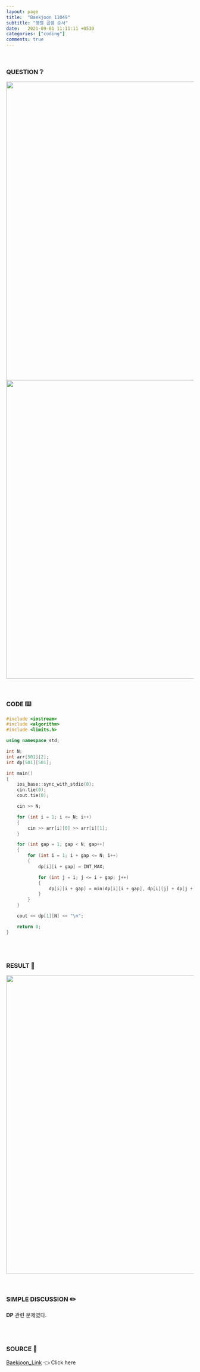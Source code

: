 ```yaml
---
layout: page
title:  "Baekjoon 11049"
subtitle: "행렬 곱셈 순서"
date:   2021-09-01 11:11:11 +0530
categories: ["coding"]
comments: true
---
```


<br>

### QUESTION ❔

<img src="{{ '/assets/baekjoon/11049.jpg' }}" style="width: 800px; height: auto; margin-left: auto; margin-right: auto; display: block;">
<img src="{{ '/assets/baekjoon/11049a.jpg' }}" style="width: 800px; height: auto; margin-left: auto; margin-right: auto; display: block;">  

<br>
<br>

### CODE ⌨️

```c++
#include <iostream>
#include <algorithm>
#include <limits.h>

using namespace std;

int N;
int arr[501][2];
int dp[501][501];

int main()
{
	ios_base::sync_with_stdio(0);
	cin.tie(0);
	cout.tie(0);

	cin >> N;

	for (int i = 1; i <= N; i++)
	{
		cin >> arr[i][0] >> arr[i][1];
	}

	for (int gap = 1; gap < N; gap++)
	{
		for (int i = 1; i + gap <= N; i++)
		{
			dp[i][i + gap] = INT_MAX;

			for (int j = i; j <= i + gap; j++)
			{
				dp[i][i + gap] = min(dp[i][i + gap], dp[i][j] + dp[j + 1][i + gap] + arr[i][0] * arr[j][1] * arr[i + gap][1]);
			}
		}
	}

	cout << dp[1][N] << "\n";

	return 0;
}
```  

<br>
<br>

### RESULT 💛

<img src="{{ '/assets/baekjoon/11049r.jpg' }}" style="width: 800px; height: auto; margin-left: auto; margin-right: auto; display: block;">  

<br>
<br>

### SIMPLE DISCUSSION ✏️

**DP** 관련 문제였다.  

<br>
<br>

### SOURCE 💎

[Baekjoon_Link][link] 👈 Click here  

<br>

<script src="https://utteranc.es/client.js"
        repo="DCherish/DCherish.github.io"
        issue-term="pathname"
        theme="boxy-light"
        crossorigin="anonymous"
        async>
</script>

[link]: https://www.acmicpc.net/problem/11049